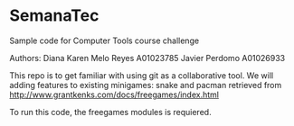# SemanaTec
Sample code for Computer Tools course challenge

Authors:
Diana Karen Melo Reyes A01023785
Javier Perdomo A01026933

This repo is to get familiar with using git as a collaborative tool. 
We will adding features to existing minigames: snake and pacman retrieved from http://www.grantkenks.com/docs/freegames/index.html

To run this code, the freegames modules is requiered.
